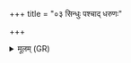 +++
title = "०३ सिन्धुः पश्चाद् धरुणः"

+++
<details><summary>मूलम् (GR)</summary>

सिन्धुः पश्चाद् धरुणः  
सूर्यस्योदयनं पुरः ।  
ततो यद् अन्तरा विषं  
तद् वाचा दूषयामसि ॥
</details>